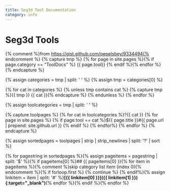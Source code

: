 ```yaml
---
title: Seg3d Tool Documentation
category: info 
---
```


# Seg3d Tools

{% comment %}from https://gist.github.com/pepelsbey/9334494{% endcomment %}
{% capture tmp %}
{% for page in site.pages %}{% if page.category == "ToolDocs" %} {{ page.tool}} {% endif %}{% endfor %}
{% endcapture %}

{% assign categories = tmp | split: ' ' %}
{% assign tmp = categories[0] %}

{% for cat in categories %}
  {% unless tmp contains cat %}
    {% capture tmp %}{{ tmp }} {{ cat }}{% endcapture %}
  {% endunless %}
{% endfor %}

{% assign toolcategories = tmp | split: ' ' %}

{% capture toolpages %}
  {% for cat in toolcategories %}?{{ cat }}
    {% for page in site.pages %}
      {% if page.tool == cat %}${{ page.title }}#{{ page.url | prepend: site.github.url }}
      {% endif %}
    {% endfor%}
  {% endfor %}
{% endcapture %}

{% assign sortedpages = toolpages | strip | strip_newlines | split: '?' | sort %}

{% for pagestring in sortedpages %}{% assign pageitems = pagestring | split: '$' %}{% if pageitems[0] %}## {{ pageitems[0] }}{% for item in pageitems %}{% comment %}skip category list item (index 0){% endcomment %}{% if forloop.first %} {% continue %} {% endif%}{% assign linkitem = item | split: '#' %}**[{{ linkitem[0] }}]({{ linkitem[1] }}){:target="_blank")**{% endfor %}{% endif %}{% endfor %}
